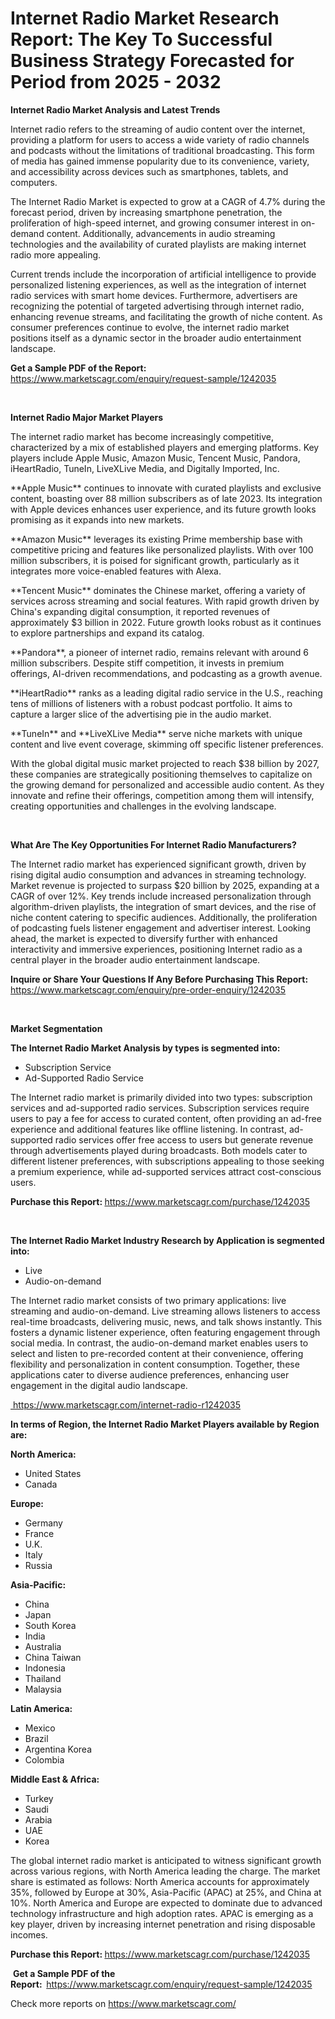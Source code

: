 <p><h1>Internet Radio Market Research Report: The Key To Successful Business Strategy Forecasted for Period from 2025 - 2032</h1></p><p><strong>Internet Radio Market Analysis and Latest Trends</strong></p>
<p><p>Internet radio refers to the streaming of audio content over the internet, providing a platform for users to access a wide variety of radio channels and podcasts without the limitations of traditional broadcasting. This form of media has gained immense popularity due to its convenience, variety, and accessibility across devices such as smartphones, tablets, and computers.</p><p>The Internet Radio Market is expected to grow at a CAGR of 4.7% during the forecast period, driven by increasing smartphone penetration, the proliferation of high-speed internet, and growing consumer interest in on-demand content. Additionally, advancements in audio streaming technologies and the availability of curated playlists are making internet radio more appealing. </p><p>Current trends include the incorporation of artificial intelligence to provide personalized listening experiences, as well as the integration of internet radio services with smart home devices. Furthermore, advertisers are recognizing the potential of targeted advertising through internet radio, enhancing revenue streams, and facilitating the growth of niche content. As consumer preferences continue to evolve, the internet radio market positions itself as a dynamic sector in the broader audio entertainment landscape.</p></p>
<p><strong>Get a Sample PDF of the Report:&nbsp;</strong> <a href="https://www.marketscagr.com/enquiry/request-sample/1242035?utm_campaign=1835&utm_medium=2&utm_source=Github&utm_content=ia&utm_term=15022025&utm_id=internet-radio">https://www.marketscagr.com/enquiry/request-sample/1242035</a></p>
<p>&nbsp;</p>
<p><strong>Internet Radio Major Market Players</strong></p>
<p><p>The internet radio market has become increasingly competitive, characterized by a mix of established players and emerging platforms. Key players include Apple Music, Amazon Music, Tencent Music, Pandora, iHeartRadio, TuneIn, LiveXLive Media, and Digitally Imported, Inc.</p><p>**Apple Music** continues to innovate with curated playlists and exclusive content, boasting over 88 million subscribers as of late 2023. Its integration with Apple devices enhances user experience, and its future growth looks promising as it expands into new markets.</p><p>**Amazon Music** leverages its existing Prime membership base with competitive pricing and features like personalized playlists. With over 100 million subscribers, it is poised for significant growth, particularly as it integrates more voice-enabled features with Alexa.</p><p>**Tencent Music** dominates the Chinese market, offering a variety of services across streaming and social features. With rapid growth driven by China's expanding digital consumption, it reported revenues of approximately $3 billion in 2022. Future growth looks robust as it continues to explore partnerships and expand its catalog.</p><p>**Pandora**, a pioneer of internet radio, remains relevant with around 6 million subscribers. Despite stiff competition, it invests in premium offerings, AI-driven recommendations, and podcasting as a growth avenue.</p><p>**iHeartRadio** ranks as a leading digital radio service in the U.S., reaching tens of millions of listeners with a robust podcast portfolio. It aims to capture a larger slice of the advertising pie in the audio market.</p><p>**TuneIn** and **LiveXLive Media** serve niche markets with unique content and live event coverage, skimming off specific listener preferences.</p><p>With the global digital music market projected to reach $38 billion by 2027, these companies are strategically positioning themselves to capitalize on the growing demand for personalized and accessible audio content. As they innovate and refine their offerings, competition among them will intensify, creating opportunities and challenges in the evolving landscape.</p></p>
<p>&nbsp;</p>
<p><strong>What Are The Key Opportunities For Internet Radio Manufacturers?</strong></p>
<p><p>The Internet radio market has experienced significant growth, driven by rising digital audio consumption and advances in streaming technology. Market revenue is projected to surpass $20 billion by 2025, expanding at a CAGR of over 12%. Key trends include increased personalization through algorithm-driven playlists, the integration of smart devices, and the rise of niche content catering to specific audiences. Additionally, the proliferation of podcasting fuels listener engagement and advertiser interest. Looking ahead, the market is expected to diversify further with enhanced interactivity and immersive experiences, positioning Internet radio as a central player in the broader audio entertainment landscape.</p></p>
<p><strong>Inquire or Share Your Questions If Any Before Purchasing This Report:</strong> <a href="https://www.marketscagr.com/enquiry/pre-order-enquiry/1242035?utm_campaign=1835&utm_medium=2&utm_source=Github&utm_content=ia&utm_term=15022025&utm_id=internet-radio">https://www.marketscagr.com/enquiry/pre-order-enquiry/1242035</a></p>
<p>&nbsp;</p>
<p><strong>Market Segmentation</strong></p>
<p><strong>The Internet Radio Market Analysis by types is segmented into:</strong></p>
<p><ul><li>Subscription Service</li><li>Ad-Supported Radio Service</li></ul></p>
<p><p>The Internet radio market is primarily divided into two types: subscription services and ad-supported radio services. Subscription services require users to pay a fee for access to curated content, often providing an ad-free experience and additional features like offline listening. In contrast, ad-supported radio services offer free access to users but generate revenue through advertisements played during broadcasts. Both models cater to different listener preferences, with subscriptions appealing to those seeking a premium experience, while ad-supported services attract cost-conscious users.</p></p>
<p><strong>Purchase this Report:&nbsp;</strong><a href="https://www.marketscagr.com/purchase/1242035?utm_campaign=1835&utm_medium=2&utm_source=Github&utm_content=ia&utm_term=15022025&utm_id=internet-radio">https://www.marketscagr.com/purchase/1242035</a></p>
<p>&nbsp;</p>
<p><strong>The Internet Radio Market Industry Research by Application is segmented into:</strong></p>
<p><ul><li>Live</li><li>Audio-on-demand</li></ul></p>
<p><p>The Internet radio market consists of two primary applications: live streaming and audio-on-demand. Live streaming allows listeners to access real-time broadcasts, delivering music, news, and talk shows instantly. This fosters a dynamic listener experience, often featuring engagement through social media. In contrast, the audio-on-demand market enables users to select and listen to pre-recorded content at their convenience, offering flexibility and personalization in content consumption. Together, these applications cater to diverse audience preferences, enhancing user engagement in the digital audio landscape.</p></p>
<p><a href="https://www.marketscagr.com/internet-radio-r1242035?utm_campaign=1835&utm_medium=2&utm_source=Github&utm_content=ia&utm_term=15022025&utm_id=internet-radio">&nbsp;https://www.marketscagr.com/internet-radio-r1242035</a></p>
<p><strong>In terms of Region, the Internet Radio Market Players available by Region are:</strong></p>
<p>
    <p> <strong> North America: </strong>
        <ul>
            <li>United States</li>
            <li>Canada</li>
        </ul>
        </p> 
    <p> <strong> Europe: </strong>
        <ul>
            <li>Germany</li>
            <li>France</li>
            <li>U.K.</li>
            <li>Italy</li>
            <li>Russia</li>
        </ul>
        </p> 
    <p> <strong> Asia-Pacific: </strong>
        <ul>
            <li>China</li>
            <li>Japan</li>
            <li>South Korea</li>
            <li>India</li>
            <li>Australia</li>
            <li>China Taiwan</li>
            <li>Indonesia</li>
            <li>Thailand</li>
            <li>Malaysia</li>
        </ul>
        </p> 
    <p> <strong> Latin America: </strong>
        <ul>
            <li>Mexico</li>
            <li>Brazil</li>
            <li>Argentina Korea</li>
            <li>Colombia</li>
        </ul>
        </p> 
    <p> <strong> Middle East & Africa: </strong>
        <ul>
            <li>Turkey</li>
            <li>Saudi</li>
            <li>Arabia</li>
            <li>UAE</li>
            <li>Korea</li>
        </ul>
    </p>
    </p>
<p><p>The global internet radio market is anticipated to witness significant growth across various regions, with North America leading the charge. The market share is estimated as follows: North America accounts for approximately 35%, followed by Europe at 30%, Asia-Pacific (APAC) at 25%, and China at 10%. North America and Europe are expected to dominate due to advanced technology infrastructure and high adoption rates. APAC is emerging as a key player, driven by increasing internet penetration and rising disposable incomes.</p></p>
<p><strong>Purchase this Report: </strong><a href="https://www.marketscagr.com/purchase/1242035?utm_campaign=1835&utm_medium=2&utm_source=Github&utm_content=ia&utm_term=15022025&utm_id=internet-radio">https://www.marketscagr.com/purchase/1242035</a></p>
<p>&nbsp;<strong>Get a Sample PDF of the Report:&nbsp;&nbsp;</strong><a href="https://www.marketscagr.com/enquiry/request-sample/1242035?utm_campaign=1835&utm_medium=2&utm_source=Github&utm_content=ia&utm_term=15022025&utm_id=internet-radio">https://www.marketscagr.com/enquiry/request-sample/1242035</a></p>
<p><strong></strong></p>
<p>Check more reports on <a href="https://www.marketscagr.com/?utm_campaign=1835&utm_medium=2&utm_source=Github&utm_content=ia&utm_term=15022025&utm_id=internet-radio">https://www.marketscagr.com/</a></p>